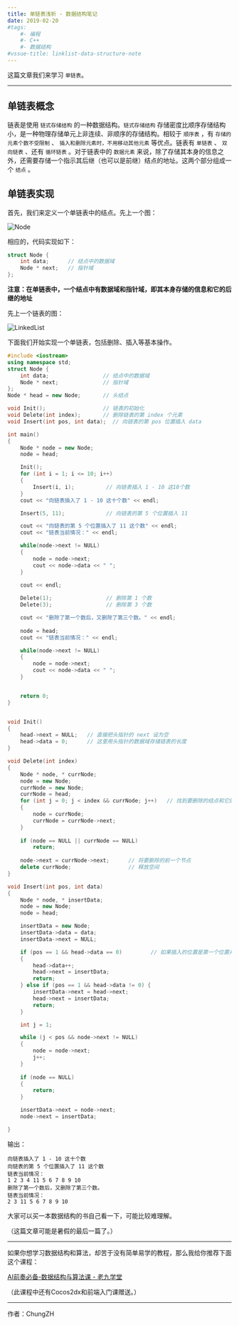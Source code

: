 ```yaml
---
title: 单链表浅析 - 数据结构笔记
date: 2019-02-20
#tags: 
    #- 编程
    #- C++
    #- 数据结构
#vssue-title: linklist-data-structure-note
---
```


这篇文章我们来学习 `单链表`。
<!-- More -->
------

## 单链表概念

链表是使用 `链式存储结构` 的一种数据结构。`链式存储结构` 存储密度比顺序存储结构小，是一种物理存储单元上非连续、非顺序的存储结构。相较于 `顺序表` ，有 `存储的元素个数不受限制` 、 `插入和删除元素时，不用移动其他元素` 等优点。链表有 `单链表` 、 `双向链表` 、还有 `循环链表` 。对于链表中的 `数据元素` 来说，除了存储其本身的信息之外，还需要存储一个指示其后继（也可以是前继）结点的地址。这两个部分组成一个 `结点` 。

## 单链表实现

首先，我们来定义一个单链表中的结点。先上一个图：

![Node](https://chungzhblog-photo.oss-cn-shenzhen.aliyuncs.com/%E5%8D%9A%E5%AE%A2/CODE/14/node.png "结点示意图")

相应的，代码实现如下：

```cpp
struct Node {
    int data;      // 结点中的数据域
    Node * next;   // 指针域
};
```

**注意：在单链表中，一个结点中有数据域和指针域，即其本身存储的信息和它的后继的地址**

先上一个链表的图：

![LinkedList](https://chungzhblog-photo.oss-cn-shenzhen.aliyuncs.com/%E5%8D%9A%E5%AE%A2/CODE/14/LinkedList.png "链表示意图")

下面我们开始实现一个单链表，包括删除、插入等基本操作。

```cpp
#include <iostream>
using namespace std;
struct Node {
    int data;                 // 结点中的数据域
    Node * next;              // 指针域
};
Node * head = new Node;       // 头结点

void Init();                  // 链表的初始化
void Delete(int index);       // 删除链表的第 index 个元素
void Insert(int pos, int data);  // 向链表的第 pos 位置插入 data

int main()
{	
	Node * node = new Node;
	node = head;

	Init();
	for (int i = 1; i <= 10; i++)
	{
		Insert(i, i);          // 向链表插入 1 - 10 这10个数
	}
	cout << "向链表插入了 1 - 10 这十个数" << endl;

	Insert(5, 11);             // 向链表的第 5 个位置插入 11

	cout << "向链表的第 5 个位置插入了 11 这个数" << endl;
	cout << "链表当前情况：" << endl;

	while(node->next != NULL)
	{
		node = node->next;
		cout << node->data << " ";
	}
	
	cout << endl;

	Delete(1);                 // 删除第 1 个数
	Delete(3);                 // 删除第 3 个数

	cout << "删除了第一个数后，又删除了第三个数。" << endl;
 
	node = head;
	cout << "链表当前情况：" << endl;

	while(node->next != NULL)
	{
		node = node->next;
		cout << node->data << " ";
	}


	return 0;
}


void Init()
{ 
	head->next = NULL;   // 直接把头指针的 next 设为空
	head->data = 0;      // 这里用头指针的数据域存储链表的长度
}

void Delete(int index)
{
	Node * node, * currNode;
	node = new Node;
	currNode = new Node;
	currNode = head;
	for (int j = 0; j < index && currNode; j++)   // 找到要删除的结点和它的前一个节点
	{
		node = currNode;
		currNode = currNode->next;
	}
	
	if (node == NULL || currNode == NULL)
		return;
	
	node->next = currNode->next;      // 将要删除的前一个节点
	delete currNode;                  // 释放空间
}

void Insert(int pos, int data)
{
	Node * node, * insertData;
	node = new Node;
	node = head;

	insertData = new Node;
	insertData->data = data;
	insertData->next = NULL;

	if (pos == 1 && head->data == 0)         // 如果插入的位置是第一个位置并且链表为空
	{
		head->data++;
		head->next = insertData;             
		return;
	} else if (pos == 1 && head->data != 0) {
		insertData->next = head->next;       
		head->next = insertData;
		return;
	}

	int j = 1;

	while (j < pos && node->next != NULL)
	{
		node = node->next;
		j++;
	}
		
	if (node == NULL)
	{
		return;
	}

	insertData->next = node->next;
	node->next = insertData;

}
```



输出：

```
向链表插入了 1 - 10 这十个数
向链表的第 5 个位置插入了 11 这个数
链表当前情况：
1 2 3 4 11 5 6 7 8 9 10
删除了第一个数后，又删除了第三个数。
链表当前情况：
2 3 11 5 6 7 8 9 10
```



大家可以买一本数据结构的书自己看一下，可能比较难理解。



（这篇文章可能是暑假的最后一篇了。）

------

如果你想学习数据结构和算法，却苦于没有简单易学的教程，那么我给你推荐下面这个课程：

[AI前奏必备-数据结构与算法课 - 老九学堂](https://study.163.com/course/introduction/1004943019.htm?share=1&shareId=1033054447)

（此课程中还有Cocos2dx和前端入门课赠送。）

------

作者：ChungZH